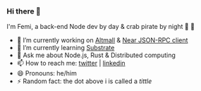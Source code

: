 ### Hi there 👋


I'm Femi, a back-end Node dev by day & crab pirate by night 🦀 🦀

- 🔭 I’m currently working on [Altmall](https://altmall.ng) & [Near JSON-RPC client](https://github.com/iTranscend/near-jsonrpc-client-rs)
- 🌱 I’m currently learning [Substrate](https://substrate.io/)
- 💬 Ask me about Node.js, Rust & Distributed computing 
- 📫 How to reach me: [twitter](https://twitter.com/iron_plank) | [linkedin](https://www.linkedin.com/in/femibankole/)
- 😄 Pronouns: he/him
- ⚡ Random fact: the dot above i is called a _tittle_
<!--
- 👯 I’m looking to collaborate on ... 
- 🤔 I’m looking for help with ... 
-->
